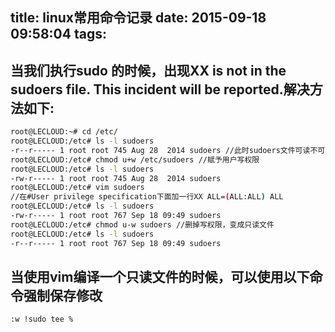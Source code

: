 title: linux常用命令记录
date: 2015-09-18 09:58:04
tags:
---
## 当我们执行sudo 的时候，出现XX is not in the sudoers file.  This incident will be reported.解决方法如下:
``` bash
root@LECLOUD:~# cd /etc/
root@LECLOUD:/etc# ls -l sudoers
-r--r----- 1 root root 745 Aug 28  2014 sudoers //此时sudoers文件可读不可写
root@LECLOUD:/etc# chmod u+w /etc/sudoers //赋予用户写权限
root@LECLOUD:/etc# ls -l sudoers
-rw-r----- 1 root root 745 Aug 28  2014 sudoers
root@LECLOUD:/etc# vim sudoers
//在#User privilege specification下面加一行XX ALL=(ALL:ALL) ALL
root@LECLOUD:/etc# ls -l sudoers  
-rw-r----- 1 root root 767 Sep 18 09:49 sudoers
root@LECLOUD:/etc# chmod u-w sudoers //删掉写权限，变成只读文件
root@LECLOUD:/etc# ls -l sudoers
-r--r----- 1 root root 767 Sep 18 09:49 sudoers
```
## 当使用vim编译一个只读文件的时候，可以使用以下命令强制保存修改
``` bash
:w !sudo tee %
```
